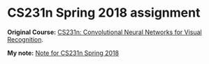 # CS231n Spring 2018 assignment

**Original Course:** [CS231n: Convolutional Neural Networks for Visual Recognition](http://cs231n.stanford.edu/2018/syllabus).

**My note:** [Note for CS231n Spring 2018](https://docs.qq.com/doc/DVFhIRnBSRGlha01t?pub=1&dver=2.1.0)

